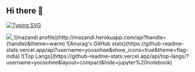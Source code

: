 ## Hi there 👋
<a href="https://git.io/typing-svg"><img src="https://readme-typing-svg.demolab.com?font=Fira+Code&color=F74EC0&center=%EA%B1%B0%EC%A7%93&vCenter=%EA%B1%B0%EC%A7%93&multiline=true&repeat=%EC%A7%84%EC%8B%A4&random=%EA%B1%B0%EC%A7%93&width=435&lines=Welcome+to+my+GitHub!+%F0%9F%90%A3%F0%9F%92%95" alt="Typing SVG" /></a>

<a href="https://github.com/devxb/gitanimals">
  <img src="https://render.gitanimals.org/farms/{yoosohee}"/>
</a>
![mazandi profile](http://mazandi.herokuapp.com/api?handle={handle}&theme=warm)
![Anurag's GitHub stats](https://github-readme-stats.vercel.app/api?username=yoosohee&show_icons=true&theme=flag-india)
![Top Langs](https://github-readme-stats.vercel.app/api/top-langs/?username=yoosohee&layout=compact&hide=jupyter%20notebook)
<!--
**yoosohee/yoosohee** is a ✨ _special_ ✨ repository because its `README.md` (this file) appears on your GitHub profile.

Here are some ideas to get you started:

- 🔭 I’m currently working on ...
- 🌱 I’m currently learning ...
- 👯 I’m looking to collaborate on ...
- 🤔 I’m looking for help with ...
- 💬 Ask me about ...
- 📫 How to reach me: ...
- 😄 Pronouns: ...
- ⚡ Fun fact: ...
-->
